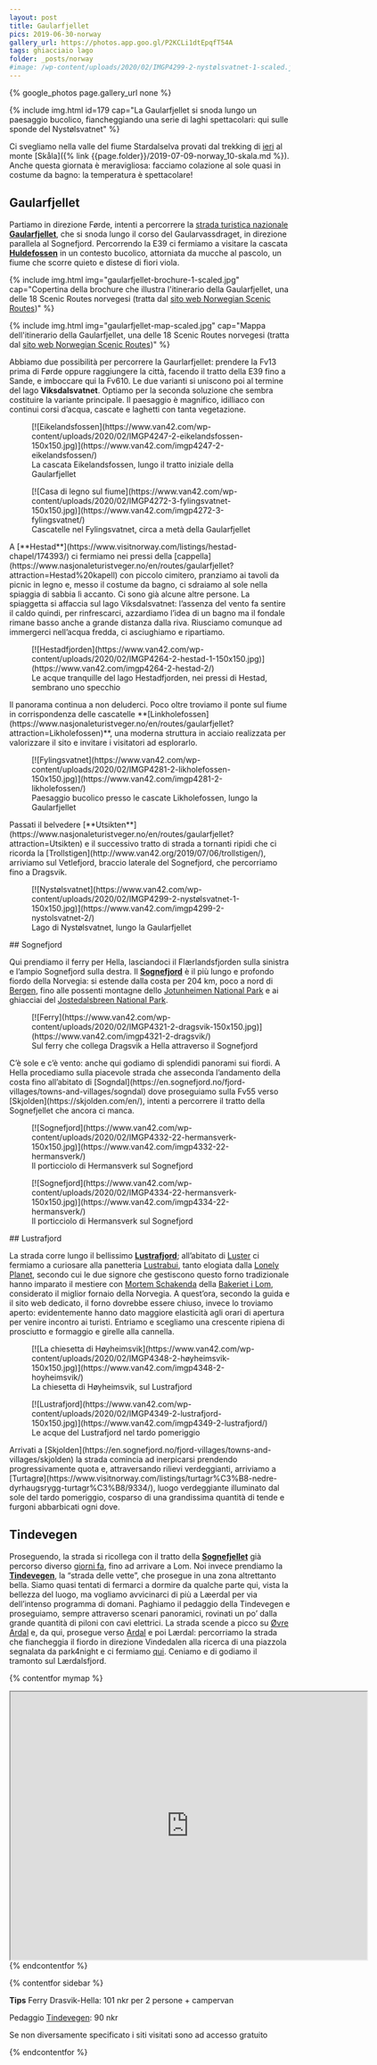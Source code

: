 ```yaml
---
layout: post
title: Gaularfjellet
pics: 2019-06-30-norway
gallery_url: https://photos.app.goo.gl/P2KCLi1dtEpqfT54A
tags: ghiacciaio lago
folder: _posts/norway
#image: /wp-content/uploads/2020/02/IMGP4299-2-nystølsvatnet-1-scaled.jpg
---
```


{% google_photos page.gallery_url none %}

{% include img.html id=179 cap="La Gaularfjellet si snoda lungo un paesaggio bucolico, fiancheggiando una serie di laghi spettacolari: qui sulle sponde del Nystølsvatnet" %}

Ci svegliamo nella valle del fiume Stardalselva provati dal trekking di [ieri](http://www.van42.org/2019/07/09/monte-skala/) al monte [Skåla]({% link {{page.folder}}/2019-07-09-norway_10-skala.md %}). Anche questa giornata è meravigliosa: facciamo colazione al sole quasi in costume da bagno: la temperatura è spettacolare!

## Gaularfjellet

Partiamo in direzione Førde, intenti a percorrere la [strada turistica nazionale](https://www.nasjonaleturistveger.no/en/routes) **[Gaularfjellet](https://www.nasjonaleturistveger.no/en/routes/gaularfjellet)**, che si snoda lungo il corso del Gaularvassdraget, in direzione parallela al Sognefjord. Percorrendo la E39 ci fermiamo a visitare la cascata **[Huldefossen](http://www.europeanwaterfalls.com/waterfalls/huldefossen/)** in un contesto bucolico, attorniata da mucche al pascolo, un fiume che scorre quieto e distese di fiori viola.

{% include img.html img="gaularfjellet-brochure-1-scaled.jpg"  cap="Copertina della brochure che illustra l'itinerario della Gaularfjellet, una delle 18 Scenic Routes norvegesi (tratta dal [sito web Norwegian Scenic Routes](https://www.nasjonaleturistveger.no/en/routes/gaularfjellet))" %}

{% include img.html img="gaularfjellet-map-scaled.jpg"  cap="Mappa dell'itinerario della Gaularfjellet, una delle 18 Scenic Routes norvegesi (tratta dal [sito web Norwegian Scenic Routes](https://www.nasjonaleturistveger.no/en/routes/gaularfjellet))" %}

Abbiamo due possibilità per percorrere la Gaurlarfjellet: prendere la Fv13 prima di Førde oppure raggiungere la città, facendo il tratto della E39 fino a Sande, e imboccare qui la Fv610. Le due varianti si uniscono poi al termine del lago **Viksdalsvatnet**. Optiamo per la seconda soluzione che sembra costituire la variante principale. Il paesaggio è magnifico, idilliaco con continui corsi d’acqua, cascate e laghetti con tanta vegetazione.

<div class="wp-block-dgwt-justified-gallery"><div class="gallery galleryid-1613 gallery-columns-3 gallery-size-thumbnail" id="gallery-181"><figure class="gallery-item"><div class="gallery-icon landscape"> [![Eikelandsfossen](https://www.van42.com/wp-content/uploads/2020/02/IMGP4247-2-eikelandsfossen-150x150.jpg)](https://www.van42.com/imgp4247-2-eikelandsfossen/) </div> <figcaption class="wp-caption-text gallery-caption" id="gallery-181-3083"> La cascata Eikelandsfossen, lungo il tratto iniziale della Gaularfjellet </figcaption></figure><figure class="gallery-item"><div class="gallery-icon portrait"> [![Casa di legno sul fiume](https://www.van42.com/wp-content/uploads/2020/02/IMGP4272-3-fylingsvatnet-150x150.jpg)](https://www.van42.com/imgp4272-3-fylingsvatnet/) </div> <figcaption class="wp-caption-text gallery-caption" id="gallery-181-3085"> Cascatelle nel Fylingsvatnet, circa a metà della Gaularfjellet </figcaption></figure> </div></div>A [**Hestad**](https://www.visitnorway.com/listings/hestad-chapel/174393/) ci fermiamo nei pressi della [cappella](https://www.nasjonaleturistveger.no/en/routes/gaularfjellet?attraction=Hestad%20kapell) con piccolo cimitero, pranziamo ai tavoli da picnic in legno e, messo il costume da bagno, ci sdraiamo al sole nella spiaggia di sabbia lì accanto. Ci sono già alcune altre persone. La spiaggetta si affaccia sul lago Viksdalsvatnet: l’assenza del vento fa sentire il caldo quindi, per rinfrescarci, azzardiamo l’idea di un bagno ma il fondale rimane basso anche a grande distanza dalla riva. Riusciamo comunque ad immergerci nell’acqua fredda, ci asciughiamo e ripartiamo.

<div class="wp-block-dgwt-justified-gallery"><div class="gallery galleryid-1613 gallery-columns-3 gallery-size-thumbnail" id="gallery-182"><figure class="gallery-item"><div class="gallery-icon landscape"> [![Hestadfjorden](https://www.van42.com/wp-content/uploads/2020/02/IMGP4264-2-hestad-1-150x150.jpg)](https://www.van42.com/imgp4264-2-hestad-2/) </div> <figcaption class="wp-caption-text gallery-caption" id="gallery-182-3084"> Le acque tranquille del lago Hestadfjorden, nei pressi di Hestad, sembrano uno specchio </figcaption></figure> </div></div>Il panorama continua a non deluderci. Poco oltre troviamo il ponte sul fiume in corrispondenza delle cascatelle **[Linkholefossen](https://www.nasjonaleturistveger.no/en/routes/gaularfjellet?attraction=Likholefossen)**, una moderna struttura in acciaio realizzata per valorizzare il sito e invitare i visitatori ad esplorarlo.

<div class="wp-block-dgwt-justified-gallery"><div class="gallery galleryid-1613 gallery-columns-3 gallery-size-thumbnail" id="gallery-183"><figure class="gallery-item"><div class="gallery-icon landscape"> [![Fylingsvatnet](https://www.van42.com/wp-content/uploads/2020/02/IMGP4281-2-likholefossen-150x150.jpg)](https://www.van42.com/imgp4281-2-likholefossen/) </div> <figcaption class="wp-caption-text gallery-caption" id="gallery-183-3086"> Paesaggio bucolico presso le cascate Likholefossen, lungo la Gaularfjellet </figcaption></figure> </div></div>Passati il belvedere [**Utsikten**](https://www.nasjonaleturistveger.no/en/routes/gaularfjellet?attraction=Utsikten) e il successivo tratto di strada a tornanti ripidi che ci ricorda la [Trollstigen](http://www.van42.org/2019/07/06/trollstigen/), arriviamo sul Vetlefjord, braccio laterale del Sognefjord, che percorriamo fino a Dragsvik.

<div class="wp-block-dgwt-justified-gallery"><div class="gallery galleryid-1613 gallery-columns-3 gallery-size-thumbnail" id="gallery-184"><figure class="gallery-item"><div class="gallery-icon landscape"> [![Nystølsvatnet](https://www.van42.com/wp-content/uploads/2020/02/IMGP4299-2-nystølsvatnet-1-150x150.jpg)](https://www.van42.com/imgp4299-2-nystolsvatnet-2/) </div> <figcaption class="wp-caption-text gallery-caption" id="gallery-184-3089"> Lago di Nystølsvatnet, lungo la Gaularfjellet </figcaption></figure> </div></div>## Sognefjord

Qui prendiamo il ferry per Hella, lasciandoci il Flærlandsfjorden sulla sinistra e l’ampio Sognefjord sulla destra. Il **[Sognefjord](https://en.sognefjord.no/)** è il più lungo e profondo fiordo della Norvegia: si estende dalla costa per 204 km, poco a nord di [Bergen](https://www.visitnorway.com/places-to-go/fjord-norway/bergen/), fino alle possenti montagne dello [Jotunheimen National Park](https://jotunheimen.com/en/) e ai ghiacciai del [Jostedalsbreen National Park](https://www.visitnorway.nl/listings/jostedalsbreen-national-park/5160/).

<div class="wp-block-dgwt-justified-gallery"><div class="gallery galleryid-1613 gallery-columns-3 gallery-size-thumbnail" id="gallery-185"><figure class="gallery-item"><div class="gallery-icon landscape"> [![Ferry](https://www.van42.com/wp-content/uploads/2020/02/IMGP4321-2-dragsvik-150x150.jpg)](https://www.van42.com/imgp4321-2-dragsvik/) </div> <figcaption class="wp-caption-text gallery-caption" id="gallery-185-3091"> Sul ferry che collega Dragsvik a Hella attraverso il Sognefjord </figcaption></figure> </div></div>C’è sole e c’è vento: anche qui godiamo di splendidi panorami sui fiordi. A Hella procediamo sulla piacevole strada che asseconda l’andamento della costa fino all’abitato di [Sogndal](https://en.sognefjord.no/fjord-villages/towns-and-villages/sogndal) dove proseguiamo sulla Fv55 verso [Skjolden](https://skjolden.com/en/), intenti a percorrere il tratto della Sognefjellet che ancora ci manca.

<div class="wp-block-dgwt-justified-gallery"><div class="gallery galleryid-1613 gallery-columns-3 gallery-size-thumbnail" id="gallery-186"><figure class="gallery-item"><div class="gallery-icon landscape"> [![Sognefjord](https://www.van42.com/wp-content/uploads/2020/02/IMGP4332-22-hermansverk-150x150.jpg)](https://www.van42.com/imgp4332-22-hermansverk/) </div> <figcaption class="wp-caption-text gallery-caption" id="gallery-186-3093"> Il porticciolo di Hermansverk sul Sognefjord </figcaption></figure><figure class="gallery-item"><div class="gallery-icon portrait"> [![Sognefjord](https://www.van42.com/wp-content/uploads/2020/02/IMGP4334-22-hermansverk-150x150.jpg)](https://www.van42.com/imgp4334-22-hermansverk/) </div> <figcaption class="wp-caption-text gallery-caption" id="gallery-186-3094"> Il porticciolo di Hermansverk sul Sognefjord </figcaption></figure> </div></div>## Lustrafjord

La strada corre lungo il bellissimo **[Lustrafjord](https://www.visitnorway.com/listings/the-lusterfjord-inland-towards-the-jotunheimen-mountains/5162/)**; all’abitato di [Luster](https://www.fjordnorway.com/places-to-go/luster-p905753) ci fermiamo a curiosare alla panetteria [Lustrabui](http://lustrabui.no/index.html), tanto elogiata dalla [Lonely Planet](https://shop.lonelyplanetitalia.it/prodotto/guida-di-viaggio-norvegia), secondo cui le due signore che gestiscono questo forno tradizionale hanno imparato il mestiere con [Mortem Schakenda](https://en.wikipedia.org/wiki/Morten_Schakenda) della [Bakeriet i Lom](https://www.bakerietilom.no/), considerato il miglior fornaio della Norvegia. A quest’ora, secondo la guida e il sito web dedicato, il forno dovrebbe essere chiuso, invece lo troviamo aperto: evidentemente hanno dato maggiore elasticità agli orari di apertura per venire incontro ai turisti. Entriamo e scegliamo una crescente ripiena di prosciutto e formaggio e girelle alla cannella.

<div class="wp-block-dgwt-justified-gallery"><div class="gallery galleryid-1613 gallery-columns-3 gallery-size-thumbnail" id="gallery-187"><figure class="gallery-item"><div class="gallery-icon portrait"> [![La chiesetta di Høyheimsvik](https://www.van42.com/wp-content/uploads/2020/02/IMGP4348-2-høyheimsvik-150x150.jpg)](https://www.van42.com/imgp4348-2-hoyheimsvik/) </div> <figcaption class="wp-caption-text gallery-caption" id="gallery-187-3095"> La chiesetta di Høyheimsvik, sul Lustrafjord </figcaption></figure><figure class="gallery-item"><div class="gallery-icon landscape"> [![Lustrafjord](https://www.van42.com/wp-content/uploads/2020/02/IMGP4349-2-lustrafjord-150x150.jpg)](https://www.van42.com/imgp4349-2-lustrafjord/) </div> <figcaption class="wp-caption-text gallery-caption" id="gallery-187-3096"> Le acque del Lustrafjord nel tardo pomeriggio </figcaption></figure> </div></div>Arrivati a [Skjolden](https://en.sognefjord.no/fjord-villages/towns-and-villages/skjolden) la strada comincia ad inerpicarsi prendendo progressivamente quota e, attraversando rilievi verdeggianti, arriviamo a [Turtagrø](https://www.visitnorway.com/listings/turtagr%C3%B8-nedre-dyrhaugsrygg-turtagr%C3%B8/9334/), luogo verdeggiante illuminato dal sole del tardo pomeriggio, cosparso di una grandissima quantità di tende e furgoni abbarbicati ogni dove.

## Tindevegen

Proseguendo, la strada si ricollega con il tratto della [**Sognefjellet**](https://www.nasjonaleturistveger.no/en/routes/sognefjellet) già percorso diverso [giorni fa](http://www.van42.org/2019/07/03/sognefjellet/), fino ad arrivare a Lom. Noi invece prendiamo la **[Tindevegen](https://www.en.tindevegen.no/)**, la “strada delle vette”, che prosegue in una zona altrettanto bella. Siamo quasi tentati di fermarci a dormire da qualche parte qui, vista la bellezza del luogo, ma vogliamo avvicinarci di più a Læerdal per via dell’intenso programma di domani. Paghiamo il pedaggio della Tindevegen e proseguiamo, sempre attraverso scenari panoramici, rovinati un po’ dalla grande quantità di piloni con cavi elettrici. La strada scende a picco su [Øvre Ardal](https://en.wikipedia.org/wiki/%C3%98vre_%C3%85rdal) e, da qui, prosegue verso [Ardal](https://www.visitnorway.com/listings/%C3%85rdal-tourist-information/10638/) e poi Lærdal: percorriamo la strada che fiancheggia il fiordo in direzione Vindedalen alla ricerca di una piazzola segnalata da park4night e ci fermiamo [qui](https://park4night.com/lieu/127464//vindedalen-unnamed-road/norway/l%C3%A6rdal-kommune#.XTf_XegzaUk). Ceniamo e di godiamo il tramonto sul Lærdalsfjord.

{% contentfor mymap %}
<iframe src="https://www.google.com/maps/d/u/0/embed?mid=1knyhH0_9PpBdXYp5X1RWp8-pwYuXtJZu" width="640" height="480"></iframe>
{% endcontentfor %}

{% contentfor sidebar %}

**Tips**
Ferry Drasvik-Hella: 101 nkr per 2 persone + campervan

Pedaggio [Tindevegen](https://www.tindevegen.no/): 90 nkr

Se non diversamente specificato i siti visitati sono ad accesso gratuito

{% endcontentfor %}